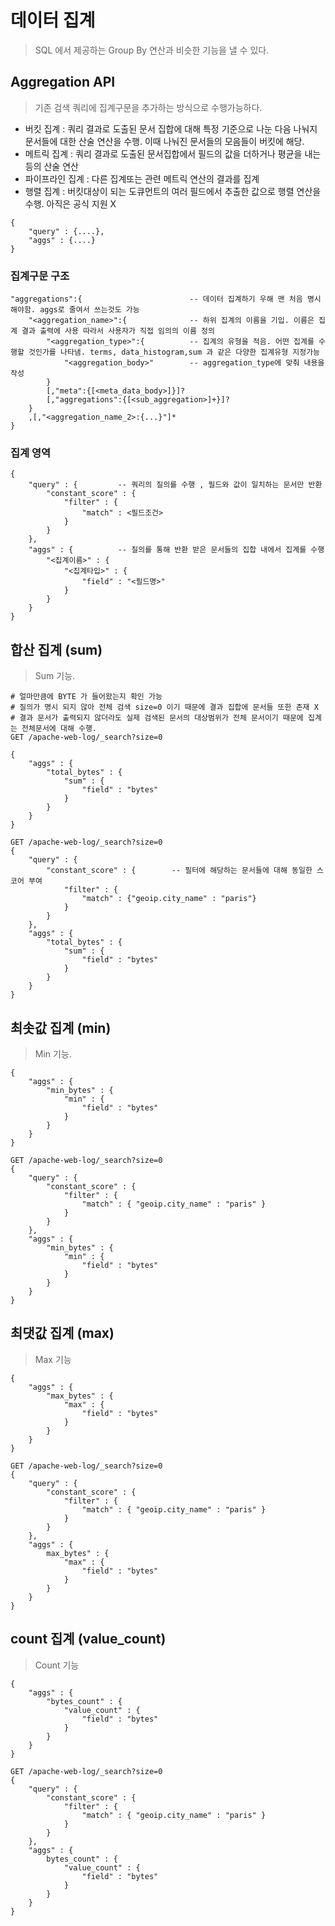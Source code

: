 # 데이터 집계
> SQL 에서 제공하는 Group By 연산과 비슷한 기능을 낼 수 있다.  


## Aggregation API
> 기존 검색 쿼리에 집계구문을 추가하는 방식으로 수행가능하다.

* 버킷 집계 : 쿼리 결과로 도출된 문서 집합에 대해 특정 기준으로 나눈 다음 나눠지 문서들에 대한 산술 연산을 수행. 이때 나눠진 문서들의 모음들이 버킷에 해당.  
* 메트릭 집계 : 쿼리 결과로 도출된 문서집합에서 필드의 값을 더하거나 평균을 내는등의 산술 연산  
* 파이프라인 집계 : 다른 집계또는 관련 메트릭 연산의 결과를 집계  
* 행렬 집계 : 버킷대상이 되는 도큐먼트의 여러 필드에서 추출한 값으로 행렬 연산을 수행. 아직은 공식 지원 X


```
{
    "query" : {....},
    "aggs" : {....}
}
```

### 집계구문 구조
```
"aggregations":{                        -- 데이터 집계하기 우해 맨 처음 명시해야함. aggs로 줄여서 쓰는것도 가능
    "<aggregation_name>":{              -- 하위 집계의 이름을 기입. 이름은 집계 결과 출력에 사용 따라서 사용자가 직접 임의의 이름 정의 
        "<aggregation_type>":{          -- 집계의 유형을 적음. 어떤 집계를 수행할 것인가를 나타냄. terms, data_histogram,sum 과 같은 다양한 집계유형 지정가능
            "<aggregation_body>"        -- aggregation_type에 맞춰 내용을 작성
        }
        [,"meta":{[<meta_data_body>]}]?
        [,"aggregations":{[<sub_aggregation>]+}]?
    }
    ,[,"<aggregation_name_2>:{...}"]*
}
```

### 집계 영역
```
{
    "query" : {         -- 쿼리의 질의를 수행 , 필드와 값이 일치하는 문서만 반환
        "constant_score" : {
            "filter" : {
                "match" : <필드조건>
            }
        }  
    },
    "aggs" : {          -- 질의를 통해 반환 받은 문서들의 집합 내에서 집계를 수행
        "<집계이름>" : {
            "<집계타입>" : {
                "field" : "<필드명>"
            }
        }
    }
}
```

## 합산 집계 (sum)
> Sum 기능.

```
# 얼마만큼에 BYTE 가 들어왔는지 확인 가능
# 질의가 명시 되지 않아 전체 검색 size=0 이기 때문에 결과 집합에 문서들 또한 존재 X
# 결과 문서가 출력되지 않더라도 실제 검색된 문서의 대상범위가 전체 문서이기 때문에 집계는 전체문서에 대해 수행.  
GET /apache-web-log/_search?size=0

{
    "aggs" : {
        "total_bytes" : {
            "sum" : {
                "field" : "bytes"
            }
        }
    }
}

GET /apache-web-log/_search?size=0
{
    "query" : {                    
        "constant_score" : {        -- 필터에 해당하는 문서들에 대해 동일한 스코어 부여
            "filter" : {
                "match" : {"geoip.city_name" : "paris"}
            }
        }
    },
    "aggs" : {
        "total_bytes" : {
            "sum" : {
                "field" : "bytes"
            }
        }
    }
}
```

## 최솟값 집계 (min)
> Min 기능.  

```
{
    "aggs" : {
        "min_bytes" : {
            "min" : {
                "field" : "bytes"
            }
        }
    }
}

GET /apache-web-log/_search?size=0
{
    "query" : {
        "constant_score" : {
            "filter" : {
                "match" : { "geoip.city_name" : "paris" }
            }
        }
    },
    "aggs" : {
        "min_bytes" : {
            "min" : {
                "field" : "bytes"
            }
        }
    }
}
```

## 최댓값 집계 (max)
> Max 기능  

```
{
    "aggs" : {
        "max_bytes" : {
            "max" : {
                "field" : "bytes"
            }
        }
    }
}

GET /apache-web-log/_search?size=0
{
    "query" : {
        "constant_score" : {
            "filter" : {
                "match" : { "geoip.city_name" : "paris" }
            }
        }
    },
    "aggs" : {
        max_bytes" : {
            "max" : {
                "field" : "bytes"
            }
        }
    }
}
```

## count 집계 (value_count)
> Count 기능

```
{
    "aggs" : {
        "bytes_count" : {
            "value_count" : {
                "field" : "bytes"
            }
        }
    }
}

GET /apache-web-log/_search?size=0
{
    "query" : {
        "constant_score" : {
            "filter" : {
                "match" : { "geoip.city_name" : "paris" }
            }
        }
    },
    "aggs" : {
        bytes_count" : {
            "value_count" : {
                "field" : "bytes"
            }
        }
    }
}
```